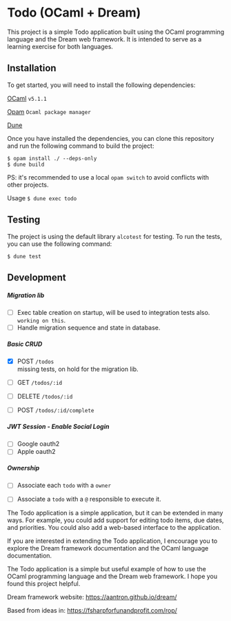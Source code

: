 
# Todo (OCaml + Dream)

This project is a simple Todo application built using the OCaml programming language and the Dream web framework. It is intended to serve as a learning exercise for both languages.

## Installation

To get started, you will need to install the following dependencies:

 
[OCaml](https://ocaml.org/install) `v5.1.1`

[Opam](https://opam.ocaml.org/doc/Install.html) `Ocaml package manager` 

[Dune](https://dune.readthedocs.io/en/stable/howto/install-dune.html) 

Once you have installed the dependencies, you can clone this repository and run the following command to build the project:
  
    $ opam install ./ --deps-only
    $ dune build

 PS: it's recommended to use a local `opam switch` to avoid conflicts with other projects.
 
Usage
`$ dune exec todo`

## Testing
The project is using the default library `alcotest` for testing. To run the tests, you can use the following command:

    $ dune test

## Development
##### Migration lib
 - [ ] Exec table creation on startup, will be used to integration tests also. `working on this`.
 - [ ] Handle migration sequence and state in database.

##### Basic CRUD
 - [X] POST `/todos`  
	missing tests, on hold for the migration lib.

 - [ ] GET `/todos/:id`
 - [ ] DELETE `/todos/:id`
 - [ ] POST `/todos/:id/complete`

##### JWT Session - Enable Social Login
- [ ]  Google oauth2
- [ ] Apple oauth2

#####  Ownership 
- [ ] Associate each `todo` with a `owner`
- [ ] Associate a `todo` with a `@` responsible to execute it. 


The Todo application is a simple application, but it can be extended in many ways. For example, you could add support for editing todo items, due dates, and priorities. You could also add a web-based interface to the application.

  

If you are interested in extending the Todo application, I encourage you to explore the Dream framework documentation and the OCaml language documentation.

  
The Todo application is a simple but useful example of how to use the OCaml programming language and the Dream web framework. I hope you found this project helpful.

Dream framework website: https://aantron.github.io/dream/

Based from ideas in: https://fsharpforfunandprofit.com/rop/
